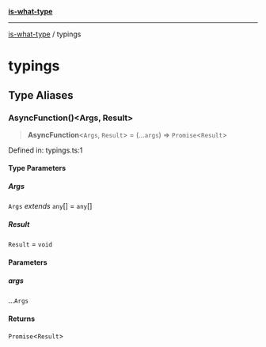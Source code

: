 [**is-what-type**](index.md)

***

[is-what-type](modules.md) / typings

# typings

## Type Aliases

### AsyncFunction()\<Args, Result\>

> **AsyncFunction**\<`Args`, `Result`\> = (...`args`) => `Promise`\<`Result`\>

Defined in: typings.ts:1

#### Type Parameters

##### Args

`Args` *extends* `any`[] = `any`[]

##### Result

`Result` = `void`

#### Parameters

##### args

...`Args`

#### Returns

`Promise`\<`Result`\>
